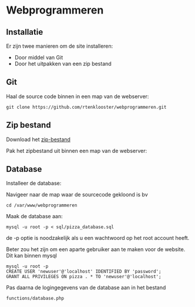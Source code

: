 # Webprogrammeren 

## Installatie

Er zijn twee manieren om de site installeren:
- Door middel van Git
- Door het uitpakken van een zip bestand

## Git

Haal de source code binnen in een map van de webserver:
```
git clone https://github.com/rtenklooster/webprogrammeren.git
```

## Zip bestand
Download het [zip-bestand](https://github.com/rtenklooster/webprogrammeren/archive/master.zip)

Pak het zipbestand uit binnen een map van de webserver:

## Database
Installeer de database:

Navigeer naar de map waar de sourcecode gekloond is bv
```
cd /var/www/webprogrammeren
```

Maak de database aan:
```
mysql -u root -p < sql/pizza_database.sql
```
de -p optie is noodzakelijk als u een wachtwoord op het root account heeft.

Beter zou het zijn om een aparte gebruiker aan te maken voor de website.
Dit kan binnen mysql
```
mysql -u root -p
CREATE USER 'newuser'@'localhost' IDENTIFIED BY 'password';
GRANT ALL PRIVILEGES ON pizza . * TO 'newuser'@'localhost';
```
Pas daarna de logingegevens van de database aan in het bestand
```
functions/database.php
```
